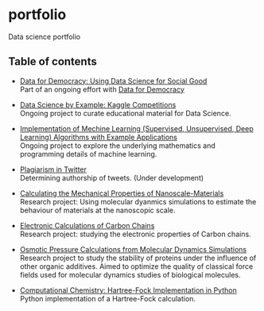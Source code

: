 # portfolio
Data science portfolio

## Table of contents
* [Data for Democracy: Using Data Science for Social Good](https://github.com/alejandrox1/tutorials) <br/>
  Part of an ongoing effort with [Data for Democracy](http://datafordemocracy.org/)
  
* [Data Science by Example: Kaggle Competitions](https://github.com/alejandrox1/kaggle) <br/>
  Ongoing project to curate educational material for Data Science.
  
* [Implementation of Mechine Learning (Supervised, Unsupervised, Deep Learning) Algorithms with Example Applications](https://github.com/alejandrox1/MachineLearning) <br/>
   Ongoing project to explore the underlying mathematics and programming details of machine learning.
   
* [Plagiarism in Twitter](https://github.com/alejandrox1/tweet_authorship) <br/>
  Determining authorship of tweets. (Under development)
   
* [Calculating the Mechanical Properties of Nanoscale-Materials](https://github.com/alejandrox1/poisson_lammps) <br/>
  Research project: Using molecular dyanmics simulations to estimate the behaviour of materials at the nanoscopic scale.
  
* [Electronic Calculations of Carbon Chains](https://github.com/alejandrox1/chains_nwchem) <br/>
  Research project: studying the electronic properties of Carbon chains.
  
* [Osmotic Pressure Calculations from Molecular Dynamics Simulations](https://github.com/alejandrox1/osmotic_pressure) <br/>
  Research project to study the stability of proteins under the influence of other organic additives. Aimed to optimize the quality of classical force fields used for molecular dynamics studies of biological molecules.
  
* [Computational Chemistry: Hartree-Fock Implementation in Python](https://github.com/alejandrox1/blog/tree/master/HF) <br/>
  Python implementation of a Hartree-Fock calculation.
